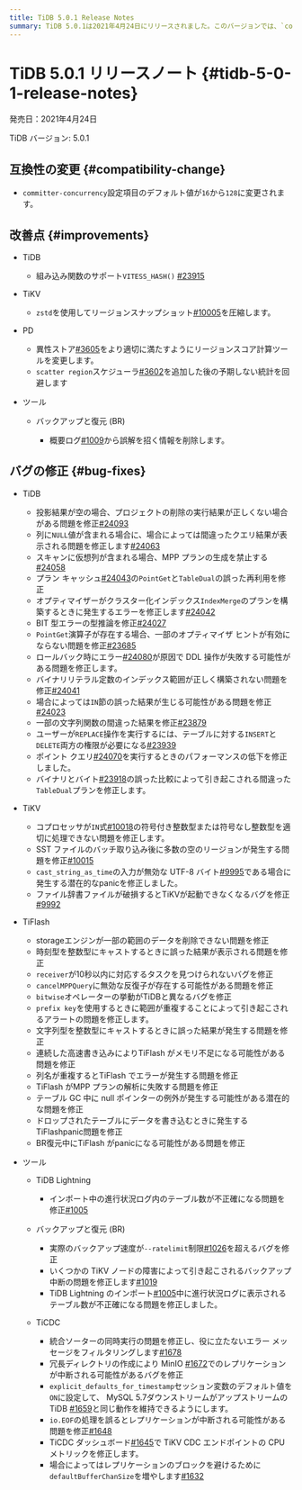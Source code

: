 ```yaml
---
title: TiDB 5.0.1 Release Notes
summary: TiDB 5.0.1は2021年4月24日にリリースされました。このバージョンでは、`committer-concurrency`設定項目のデフォルト値が`16`から`128`に変更され、TiDB、TiKV、PD、TiFlashなどの改善点やバグの修正が行われました。また、ツールの改善も行われ、TiDB Lightning、バックアップと復元 (BR)、TiCDCなどが修正されました。
---
```


# TiDB 5.0.1 リリースノート {#tidb-5-0-1-release-notes}

発売日：2021年4月24日

TiDB バージョン: 5.0.1

## 互換性の変更 {#compatibility-change}

-   `committer-concurrency`設定項目のデフォルト値が`16`から`128`に変更されます。

## 改善点 {#improvements}

-   TiDB

    -   組み込み関数のサポート`VITESS_HASH()` [#23915](https://github.com/pingcap/tidb/pull/23915)

-   TiKV

    -   `zstd`を使用してリージョンスナップショット[#10005](https://github.com/tikv/tikv/pull/10005)を圧縮します。

-   PD

    -   異性ストア[#3605](https://github.com/pingcap/pd/pull/3605)をより適切に満たすようにリージョンスコア計算ツールを変更します。
    -   `scatter region`スケジューラ[#3602](https://github.com/pingcap/pd/pull/3602)を追加した後の予期しない統計を回避します

-   ツール

    -   バックアップと復元 (BR)

        -   概要ログ[#1009](https://github.com/pingcap/br/pull/1009)から誤解を招く情報を削除します。

## バグの修正 {#bug-fixes}

-   TiDB

    -   投影結果が空の場合、プロジェクトの削除の実行結果が正しくない場合がある問題を修正[#24093](https://github.com/pingcap/tidb/pull/24093)
    -   列に`NULL`値が含まれる場合に、場合によっては間違ったクエリ結果が表示される問題を修正します[#24063](https://github.com/pingcap/tidb/pull/24063)
    -   スキャンに仮想列が含まれる場合、MPP プランの生成を禁止する[#24058](https://github.com/pingcap/tidb/pull/24058)
    -   プラン キャッシュ[#24043](https://github.com/pingcap/tidb/pull/24043)の`PointGet`と`TableDual`の誤った再利用を修正
    -   オプティマイザーがクラスター化インデックス`IndexMerge`のプランを構築するときに発生するエラーを修正します[#24042](https://github.com/pingcap/tidb/pull/24042)
    -   BIT 型エラーの型推論を修正[#24027](https://github.com/pingcap/tidb/pull/24027)
    -   `PointGet`演算子が存在する場合、一部のオプティマイザ ヒントが有効にならない問題を修正[#23685](https://github.com/pingcap/tidb/pull/23685)
    -   ロールバック時にエラー[#24080](https://github.com/pingcap/tidb/pull/24080)が原因で DDL 操作が失敗する可能性がある問題を修正します。
    -   バイナリリテラル定数のインデックス範囲が正しく構築されない問題を修正[#24041](https://github.com/pingcap/tidb/pull/24041)
    -   場合によっては`IN`節の誤った結果が生じる可能性がある問題を修正[#24023](https://github.com/pingcap/tidb/pull/24023)
    -   一部の文字列関数の間違った結果を修正[#23879](https://github.com/pingcap/tidb/pull/23879)
    -   ユーザーが`REPLACE`操作を実行するには、テーブルに対する`INSERT`と`DELETE`両方の権限が必要になる[#23939](https://github.com/pingcap/tidb/pull/23939)
    -   ポイント クエリ[#24070](https://github.com/pingcap/tidb/pull/24070)を実行するときのパフォーマンスの低下を修正しました。
    -   バイナリとバイト[#23918](https://github.com/pingcap/tidb/pull/23918)の誤った比較によって引き起こされる間違った`TableDual`プランを修正します。

-   TiKV

    -   コプロセッサが`IN`式[#10018](https://github.com/tikv/tikv/pull/10018)の符号付き整数型または符号なし整数型を適切に処理できない問題を修正します。
    -   SST ファイルのバッチ取り込み後に多数の空のリージョンが発生する問題を修正[#10015](https://github.com/tikv/tikv/pull/10015)
    -   `cast_string_as_time`の入力が無効な UTF-8 バイト[#9995](https://github.com/tikv/tikv/pull/9995)である場合に発生する潜在的なpanicを修正しました。
    -   ファイル辞書ファイルが破損するとTiKVが起動できなくなるバグを修正[#9992](https://github.com/tikv/tikv/pull/9992)

-   TiFlash

    -   storageエンジンが一部の範囲のデータを削除できない問題を修正
    -   時刻型を整数型にキャストするときに誤った結果が表示される問題を修正
    -   `receiver`が10秒以内に対応するタスクを見つけられないバグを修正
    -   `cancelMPPQuery`に無効な反復子が存在する可能性がある問題を修正
    -   `bitwise`オペレーターの挙動がTiDBと異なるバグを修正
    -   `prefix key`を使用するときに範囲が重複することによって引き起こされるアラートの問題を修正します。
    -   文字列型を整数型にキャストするときに誤った結果が発生する問題を修正
    -   連続した高速書き込みによりTiFlash がメモリ不足になる可能性がある問題を修正
    -   列名が重複するとTiFlash でエラーが発生する問題を修正
    -   TiFlash がMPP プランの解析に失敗する問題を修正
    -   テーブル GC 中に null ポインターの例外が発生する可能性がある潜在的な問題を修正
    -   ドロップされたテーブルにデータを書き込むときに発生するTiFlashpanic問題を修正
    -   BR復元中にTiFlash がpanicになる可能性がある問題を修正

-   ツール

    -   TiDB Lightning

        -   インポート中の進行状況ログ内のテーブル数が不正確になる問題を修正[#1005](https://github.com/pingcap/br/pull/1005)

    -   バックアップと復元 (BR)

        -   実際のバックアップ速度が`--ratelimit`制限[#1026](https://github.com/pingcap/br/pull/1026)を超えるバグを修正
        -   いくつかの TiKV ノードの障害によって引き起こされるバックアップ中断の問題を修正します[#1019](https://github.com/pingcap/br/pull/1019)
        -   TiDB Lightning のインポート[#1005](https://github.com/pingcap/br/pull/1005)中に進行状況ログに表示されるテーブル数が不正確になる問題を修正しました。

    -   TiCDC

        -   統合ソーターの同時実行の問題を修正し、役に立たないエラー メッセージをフィルタリングします[#1678](https://github.com/pingcap/tiflow/pull/1678)
        -   冗長ディレクトリの作成により MinIO [#1672](https://github.com/pingcap/tiflow/pull/1672)でのレプリケーションが中断される可能性があるバグを修正
        -   `explicit_defaults_for_timestamp`セッション変数のデフォルト値を`ON`に設定して、 MySQL 5.7ダウンストリームがアップストリームの TiDB [#1659](https://github.com/pingcap/tiflow/pull/1659)と同じ動作を維持できるようにします。
        -   `io.EOF`の処理を​​誤るとレプリケーションが中断される可能性がある問題を修正[#1648](https://github.com/pingcap/tiflow/pull/1648)
        -   TiCDC ダッシュボード[#1645](https://github.com/pingcap/tiflow/pull/1645)で TiKV CDC エンドポイントの CPU メトリックを修正します。
        -   場合によってはレプリケーションのブロックを避けるために`defaultBufferChanSize`を増やします[#1632](https://github.com/pingcap/tiflow/pull/1632)
